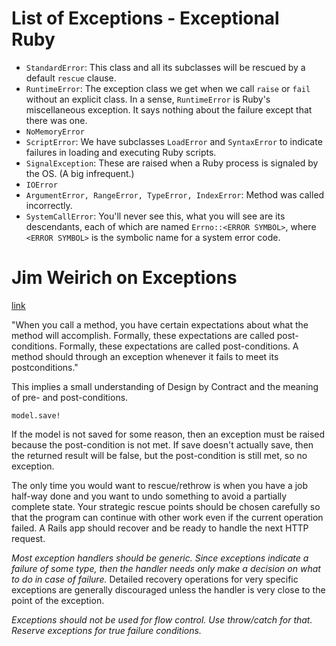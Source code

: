 # List of Exceptions - Exceptional Ruby

- `StandardError`: This class and all its subclasses will be rescued by a default `rescue` clause.
- `RuntimeError`: The exception class we get when we call `raise` or `fail` without an explicit class. In a sense, `RuntimeError` is Ruby's miscellaneous exception. It says nothing about the failure except that there was one.
- `NoMemoryError`
- `ScriptError`: We have subclasses `LoadError` and `SyntaxError` to indicate failures in loading and executing Ruby scripts.
- `SignalException`: These are raised when a Ruby process is signaled by the OS. (A big infrequent.)
- `IOError`
- `ArgumentError, RangeError, TypeError, IndexError`: Method was called incorrectly.
- `SystemCallError`: You'll never see this, what you will see are its descendants, each of which are named `Errno::<ERROR SYMBOL>`, where `<ERROR SYMBOL>` is the symbolic name for a system error code.

# Jim Weirich on Exceptions
[link](http://devblog.avdi.org/2014/05/21/jim-weirich-on-exceptions/)

"When you call a method, you have certain expectations about what the method will accomplish. Formally, these expectations are called post-conditions. Formally, these expectations are called post-conditions. A method should through an exception whenever it fails to meet its postconditions."

This implies a small understanding of Design by Contract and the meaning of pre- and post-conditions.

    model.save!

If the model is not saved for some reason, then an exception must be raised because the post-condition is not met. If save doesn't actually save, then the returned result will be false, but the post-condition is still met, so no exception.

The only time you would want to rescue/rethrow is when you have a job half-way done and you want to undo something to avoid a partially complete state. Your strategic rescue points should be chosen carefully so that the program can continue with other work even if the current operation failed. A Rails app should recover and be ready to handle the next HTTP request.

*Most exception handlers should be generic. Since exceptions indicate a failure of some type, then the handler needs only make a decision on what to do in case of failure.* Detailed recovery operations for very specific exceptions are generally discouraged unless the handler is very close to the point of the exception.

*Exceptions should not be used for flow control. Use throw/catch for that. Reserve exceptions for true failure conditions.*
